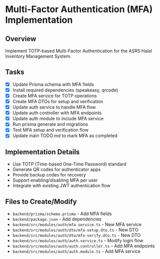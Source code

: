 # Multi-Factor Authentication (MFA) Implementation

## Overview
Implement TOTP-based Multi-Factor Authentication for the ASRS Halal Inventory Management System.

## Tasks
- [x] Update Prisma schema with MFA fields
- [x] Install required dependencies (speakeasy, qrcode)
- [x] Create MFA service for TOTP operations
- [x] Create MFA DTOs for setup and verification
- [x] Update auth service to handle MFA flow
- [x] Update auth controller with MFA endpoints
- [x] Update auth module to include MFA service
- [x] Run prisma generate and migrations
- [x] Test MFA setup and verification flow
- [x] Update main TODO.md to mark MFA as completed

## Implementation Details
- Use TOTP (Time-based One-Time Password) standard
- Generate QR codes for authenticator apps
- Provide backup codes for recovery
- Support enabling/disabling MFA per user
- Integrate with existing JWT authentication flow

## Files to Create/Modify
- `backend/prisma/schema.prisma` - Add MFA fields
- `backend/package.json` - Add dependencies
- `backend/src/modules/auth/mfa.service.ts` - New MFA service
- `backend/src/modules/auth/dto/mfa-setup.dto.ts` - New DTO
- `backend/src/modules/auth/dto/mfa-verify.dto.ts` - New DTO
- `backend/src/modules/auth/auth.service.ts` - Modify login flow
- `backend/src/modules/auth/auth.controller.ts` - Add MFA endpoints
- `backend/src/modules/auth/auth.module.ts` - Add MFA service
